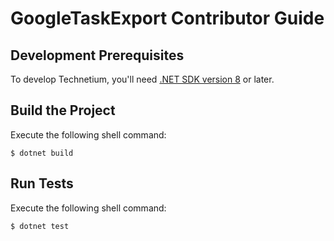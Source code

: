 GoogleTaskExport Contributor Guide
==================================

Development Prerequisites
-------------------------
To develop Technetium, you'll need [.NET SDK version 8][dotnet] or later.

Build the Project
-----------------
Execute the following shell command:

```console
$ dotnet build
```

Run Tests
---------
Execute the following shell command:
```console
$ dotnet test
```

[dotnet]: https://dot.net/

